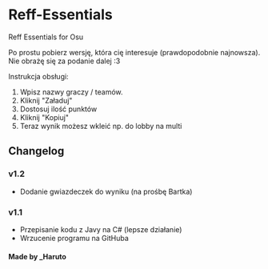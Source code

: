 # Reff-Essentials
Reff Essentials for Osu

Po prostu pobierz wersję, która cię interesuje (prawdopodobnie najnowsza).
Nie obrażę się za podanie dalej :3

Instrukcja obsługi:
1. Wpisz nazwy graczy / teamów.
2. Kliknij "Załaduj"
3. Dostosuj ilość punktów
4. Kliknij "Kopiuj"
5. Teraz wynik możesz wkleić np. do lobby na multi

## Changelog

### v1.2
- Dodanie gwiazdeczek do wyniku (na prośbę Bartka)

### v1.1
- Przepisanie kodu z Javy na C# (lepsze działanie)
- Wrzucenie programu na GitHuba


#### Made by _Haruto
